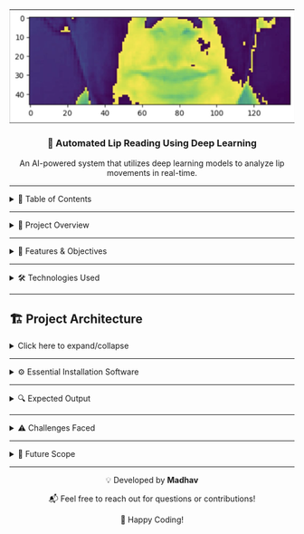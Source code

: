 <!-- PROJECT LOGO -->
<div align="center">
  <img src="/lip_reading.png" alt="Lip Reading Project Logo" width="600">
  <h3 align="center">🤖 Automated Lip Reading Using Deep Learning</h3>
  <p align="center">
   An AI-powered system that utilizes deep learning models to analyze lip movements in real-time.
  </p>
</div>
<hr>

<details>
  <summary>📑 Table of Contents</summary>

- [📌 Project Overview](#-project-overview)
- [🎯 Features & Objectives](#-features--objectives)
- [🛠️ Technologies Used](#-technologies-used)
- [🏗️ Project Architecture](#-project-architecture)
- [⚙️ Essential Installation Software](#️-essential-installation-software)
- [🔍 Expected Output](#-expected-output)
- [⚠️ Challenges Faced](#-challenges-faced)
- [🚀 Future Scope](#-future-scope)
- [👨‍💻 Author](#-author)
</details>
<hr>

<details>
  <summary>📌 Project Overview</summary>

The **Lip Reading Project** is an advanced AI-driven system designed to interpret spoken words solely from visual lip movements in video footage. It leverages deep learning models such as **Conv3D** for spatial feature extraction and **LSTM** for sequential analysis, enabling accurate prediction of words based on lip motion. The system processes both real-time and pre-recorded video inputs, making it a versatile tool for speech recognition without audio dependency.  

Built with **OpenCV** for video processing and **Streamlit** for an interactive web interface, this project enhances accessibility for individuals with hearing impairments, strengthens security applications, and contributes to AI-powered human-computer interaction. Its scalability and real-time processing capabilities make it a valuable innovation across various domains.  
</details>
<hr>

<details>
  <summary>🎯 Features & Objectives</summary>

- **🧠 Deep Learning Model**: Uses a combination of **3D Convolutional Neural Networks (Conv3D)** and **Long Short-Term Memory (LSTM)** networks for accurate lip movement detection.  
- **🦻 Improved Accessibility**: Aids individuals with hearing impairments by providing an alternative mode of communication.  
- **🔊 Robust Performance in Noisy Environments**: Functions effectively where traditional speech recognition systems fail.  
- **💻 Web Application Interface**: Developed using **Streamlit**, allowing users to upload video files and receive textual transcriptions.  
- **📡 Scalability**: The model can be adapted for multiple languages and real-time processing.  
</details>
<hr>

<details>
  <summary>🛠️ Technologies Used</summary>

- **Programming Language**: Python  
- **Deep Learning Framework**: TensorFlow, Keras  
- **Computer Vision**: OpenCV  
- **Model Architecture**: CNN-LSTM (Conv3D + LSTM)  
- **Data Processing**: NumPy, Pandas  
- **Visualization**: Matplotlib  
- **Web Framework**: Streamlit  
</details>
<hr>

## 🏗️ Project Architecture  
<details>
  <summary>Click here to expand/collapse</summary>

  <details>
    <summary>📊 Data Collection & Preprocessing</summary>

   - Downloaded video datasets with labeled speech.  
   - Extracted **frames from video** and converted them into grayscale images.  
   - Applied **lip detection and cropping** techniques to focus on the mouth region.  
   - Normalized image data and converted it into an array for model training.  

  </details>

  <details>
    <summary>🧠 Model Development</summary>

   - **Conv3D Layers**: Extract spatial and temporal features from video frames.  
   - **MaxPooling Layers**: Reduce dimensionality for computational efficiency.  
   - **LSTM Layers**: Learn sequential patterns in lip movements.  
   - **Dense Layers**: Convert extracted features into text predictions.  
   - **CTC Loss Function**: Used for alignment-free speech recognition.  

  </details>

  <details>
    <summary>📈 Training & Evaluation</summary>

   - The model was trained on a dataset of lip movements and corresponding text transcripts.  
   - **Performance Metrics**: Accuracy, Precision, Recall, and WER (Word Error Rate).  
   - Data split into **80% training and 20% testing** for model validation.  

  </details>

  <details>
    <summary>🌐 Web Application (Streamlit)</summary>

   - Built an **interactive UI** where users can upload a video and receive real-time transcription.  
   - Used pre-trained models to predict text from uploaded videos.  
   - Displayed **frame-wise visualization** of lip movement predictions.  

  </details>

</details>
<hr>

<details>
  <summary>⚙️ Essential Installation Software</summary>

Ensure you have the following installed:  

- Python 3.8+  
- TensorFlow 2.x  
- OpenCV  
- Streamlit  
- NumPy  
- Pandas  
- Matplotlib  
- Imageio  
- Gdown  
</details>
<hr>

<details>
  <summary>🔍 Expected Output</summary>

- The model will display a **sequence of predicted words** corresponding to the lip movements.  
- Accuracy will depend on **lighting conditions, speaker clarity, and dataset quality**.  
</details>
<hr>

<details>
  <summary>⚠️ Challenges Faced</summary>

- **📉 Dataset Limitations**: Lip-reading datasets are limited and require significant preprocessing.  
- **💻 Computational Intensity**: Training Conv3D and LSTM models requires high GPU power.  
- **👄 Speaker Variability**: Different individuals have unique lip movement styles, affecting model accuracy.  
</details>
<hr>

<details>
  <summary>🚀 Future Scope</summary>

- Implement **real-time lip reading** for live video streams.  
- Expand the dataset to support **multiple languages and accents**.  
- Optimize the model to work efficiently on **edge devices** like mobile phones.  
- Enhance the accuracy using **transformer-based architectures**.  
</details>
<hr>


<div align="center">
  <p>💡 Developed by <strong>Madhav</strong></p>
  <p>📬 Feel free to reach out for questions or contributions!</p>
  <p>🚀 Happy Coding!</p>
</div>

